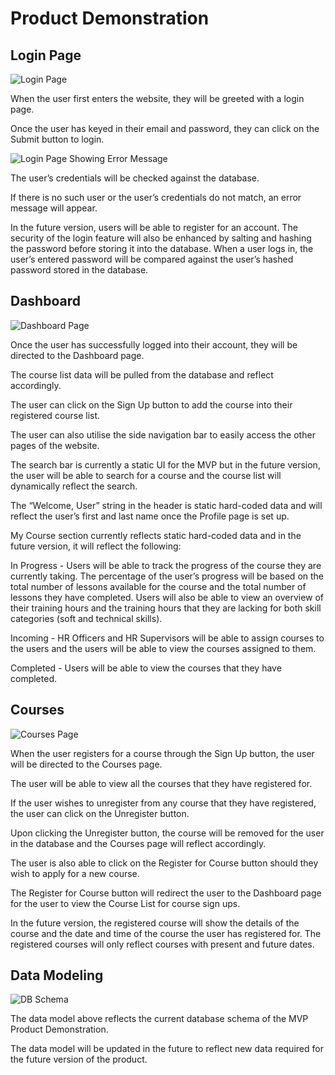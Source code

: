# Product Demonstration

## Login Page

![Login Page](https://i.imgur.com/Lm0cfP5.png)

When the user first enters the website, they will be greeted with a login page.

Once the user has keyed in their email and password, they can click on the Submit button to login.

![Login Page Showing Error Message](https://i.imgur.com/36N4Lvh.png)

The user’s credentials will be checked against the database. 

If there is no such user or the user’s credentials do not match, an error message will appear.

In the future version, users will be able to register for an account. The security of the login feature will also be enhanced by salting and hashing the password before storing it into the database. When a user logs in, the user’s entered password will be compared against the user’s hashed password stored in the database.


## Dashboard

![Dashboard Page](https://i.imgur.com/MFU2AcE.png)

Once the user has successfully logged into their account, they will be directed to the Dashboard page. 

The course list data will be pulled from the database and reflect accordingly. 

The user can click on the Sign Up button to add the course into their registered course list.

The user can also utilise the side navigation bar to easily access the other pages of the website.

The search bar is currently a static UI for the MVP but in the future version, the user will be able to search for a course and the course list will dynamically reflect the search.

The “Welcome, User” string in the header is static hard-coded data and will reflect the user’s first and last name once the Profile page is set up.

My Course section currently reflects static hard-coded data and in the future version, it will reflect the following:

In Progress - Users will be able to track the progress of the course they are currently taking. The percentage of the user’s progress will be based on the total number of lessons available for the course and the total number of lessons they have completed. Users will also be able to view an overview of their training hours and the training hours that they are lacking for both skill categories (soft and technical skills).

Incoming - HR Officers and HR Supervisors will be able to assign courses to the users and the users will be able to view the courses assigned to them.

Completed - Users will be able to view the courses that they have completed.


## Courses

![Courses Page](https://i.imgur.com/sdAuqKh.png)

When the user registers for a course through the Sign Up button, the user will be directed to the Courses page.

The user will be able to view all the courses that they have registered for.

If the user wishes to unregister from any course that they have registered, the user can click on the Unregister button.

Upon clicking the Unregister button, the course will be removed for the user in the database and the Courses page will reflect accordingly.

The user is also able to click on the Register for Course button should they wish to apply for a new course. 

The Register for Course button will redirect the user to the Dashboard page for the user to view the Course List for course sign ups.

In the future version, the registered course will show the details of the course and the date and time of the course the user has registered for. The registered courses will only reflect courses with present and future dates.


## Data Modeling

![DB Schema](https://i.imgur.com/EyXwfLh.png)

The data model above reflects the current database schema of the MVP Product Demonstration.

The data model will be updated in the future to reflect new data required for the future version of the product.

